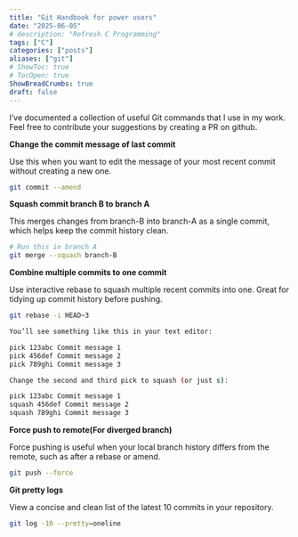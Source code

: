 ```yaml
---
title: "Git Handbook for power users"
date: "2025-06-05"
# description: "Refresh C Programming"
tags: ["C"]
categories: ["posts"]
aliases: ["git"]
# ShowToc: true
# TocOpen: true
ShowBreadCrumbs: true
draft: false
---
```


I’ve documented a collection of useful Git commands that I use in my work. Feel free to contribute your suggestions by creating a PR on github.

**Change the commit message of last commit**

Use this when you want to edit the message of your most recent commit without creating a new one.

```bash
git commit --amend
```

**Squash commit branch B to branch A**

This merges changes from branch-B into branch-A as a single commit, which helps keep the commit history clean.

```bash
# Run this in branch A
git merge --squash branch-B
```

**Combine multiple commits to one commit**

Use interactive rebase to squash multiple recent commits into one. Great for tidying up commit history before pushing.

```bash
git rebase -i HEAD~3

You’ll see something like this in your text editor:

pick 123abc Commit message 1
pick 456def Commit message 2
pick 789ghi Commit message 3

Change the second and third pick to squash (or just s):

pick 123abc Commit message 1
squash 456def Commit message 2
squash 789ghi Commit message 3
```

**Force push to remote(For diverged branch)**

Force pushing is useful when your local branch history differs from the remote, such as after a rebase or amend.

```bash
git push --force
```

**Git pretty logs**

View a concise and clean list of the latest 10 commits in your repository.

```bash
git log -10 --pretty=oneline
```
